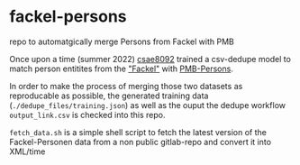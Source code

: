# fackel-persons
repo to automatgically merge Persons from Fackel with PMB


Once upon a time (summer 2022) [csae8092](https://github.com/csae8092) trained a csv-dedupe model to match person entitites from the ["Fackel"](https://fackel.oeaw.ac.at/) with [PMB-Persons](https://pmb.acdh.oeaw.ac.at/). 

In order to make the process of merging those two datasets as reproducable as possible, the generated training data (`./dedupe_files/training.json`) as well as the ouput the dedupe workflow `output_link.csv` is checked into this repo.

`fetch_data.sh` is a simple shell script to fetch the latest version of the Fackel-Personen data from a non public gitlab-repo and convert it into XML/time

